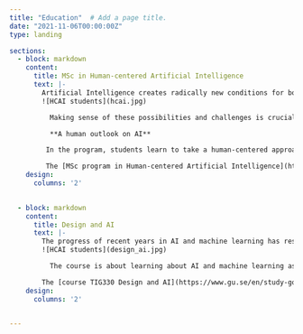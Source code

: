 ```yaml
---
title: "Education"  # Add a page title.
date: "2021-11-06T00:00:00Z"
type: landing

sections:
  - block: markdown
    content:
      title: MSc in Human-centered Artificial Intelligence
      text: |-
        Artificial Intelligence creates radically new conditions for both individuals and society at large. It brings completely new possibilities but also new challenges where existing ways of working, understanding, and communicating are fundamentally changed.
        ![HCAI students](hcai.jpg)

          Making sense of these possibilities and challenges is crucial to ensuring that the development and implementation of AI can be shaped in ways that are sustainable and can contribute to solving rather than worsening global societal challenges.

          **A human outlook on AI**

         In the program, students learn to take a human-centered approach that brings the individual and social aspects of human-AI interactions into focus so that AI can be implemented responsibly. This involves considering individual, interactional, organizational, social, and ethical aspects of the use of a particular AI solution in a particular context whether that be a decision process at a government agency, diagnosis support at a hospital, film recommendations online, or grading of exams at school.

         The [MSc program in Human-centered Artificial Intelligence](https://www.gu.se/en/study-gothenburg/human-centered-artificial-intelligence-masters-programme-t2hai) is a two year program offered by the University of Gothenburg.
    design:
      columns: '2'
    

  - block: markdown
    content:
      title: Design and AI
      text: |-
        The progress of recent years in AI and machine learning has resulted in that we, today, live with a large number of applications in our everyday lives. What does that mean for the services we use? And how can we design new such applications? Just as one needs to have a basic understanding of the strength of different materials to design buildings, we need an understanding of the material properties of the algorithms behind these applications.
        ![HCAI students](design_ai.jpg)

          The course is about learning about AI and machine learning as a design material, to be able to use these in design for new digital services. To do this, you will learn basic concepts and techniques in machine learning to be able to understand its material properties, and how they can be used in design. You will also learn various existing tools and how they can be used to apply machine learning in new services. After this, it is discussed how these material properties can be used in the development of new services, and various applications are critically examined. In the course, we discuss existing and new applications of machine learning, as well as ethical issues regarding the use of these techniques.

        The [course TIG330 Design and AI](https://www.gu.se/en/study-gothenburg/design-and-ai-tig330) is a 15 credit BSc level course open for all applicants.
    design:
      columns: '2'
      

---
```

